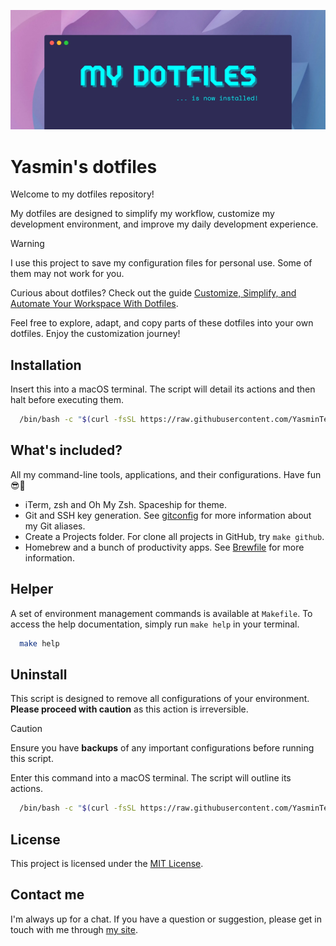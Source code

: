 ![My dotfiles is now installed!](/images/banner.webp "My dotfiles is now installed!")

# Yasmin's dotfiles

Welcome to my dotfiles repository!

My dotfiles are designed to simplify my workflow, customize my development environment, and improve my daily development experience.

> [!WARNING]
> I use this project to save my configuration files for personal use. Some of them may not work for you.

Curious about dotfiles? Check out the guide [Customize, Simplify, and Automate Your Workspace With Dotfiles](https://yasminteles.com/blog/customize-simplify-and-automate-your-workspace-with-dotfiles).

Feel free to explore, adapt, and copy parts of these dotfiles into your own dotfiles. Enjoy the customization journey!

## Installation

Insert this into a macOS terminal. The script will detail its actions and then halt before executing them.

```bash
  /bin/bash -c "$(curl -fsSL https://raw.githubusercontent.com/YasminTeles/dotfiles/main/install.sh)"
```

## What's included?

All my command-line tools, applications, and their configurations. Have fun 😎💅

- iTerm, zsh and Oh My Zsh. Spaceship for theme.
- Git and SSH key generation. See [gitconfig](/git/.gitconfig) for more information about my Git aliases.
- Create a Projects folder. For clone all projects in GitHub, try `make github`.
- Homebrew and a bunch of productivity apps. See [Brewfile](/brew/Brewfile) for more information.

## Helper

A set of environment management commands is available at `Makefile`. To access the help documentation, simply run `make help` in your terminal.

```bash
  make help
```

## Uninstall

This script is designed to remove all configurations of your environment. **Please proceed with caution** as this action is irreversible.

> [!CAUTION]
> Ensure you have **backups** of any important configurations before running this script.

Enter this command into a macOS terminal. The script will outline its actions.

```bash
  /bin/bash -c "$(curl -fsSL https://raw.githubusercontent.com/YasminTeles/dotfiles/main/uninstall.sh)"
```

## License

This project is licensed under the [MIT License](LICENSE).

## Contact me

I'm always up for a chat. If you have a question or suggestion, please get in touch with me through [my site](https://yasminteles.com).

